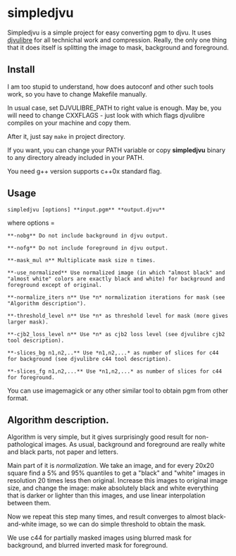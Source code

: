 # simpledjvu

Simpledjvu is a simple project for easy converting pgm to djvu.
It uses [djvulibre](http://djvu.sourceforge.net/) for all technichal work and compression.
Really, the only one thing that it does itself is splitting the image to mask, background and foreground.

## Install
I am too stupid to understand, how does autoconf and other such tools work, so you have to change Makefile manually.

In usual case, set DJVULIBRE_PATH to right value is enough.
May be, you will need to change CXXFLAGS - just look with which flags djvulibre compiles on your machine and copy them.

After it, just say `make` in project directory.

If you want, you can change your PATH variable or copy **simpledjvu** binary to any directory already included in your PATH.

You need g++ version supports c++0x standard flag.

## Usage
`simpledjvu [options] **input.pgm** **output.djvu**`

where options =

    **-nobg** Do not include background in djvu output.

    **-nofg** Do not include foreground in djvu output.

    **-mask_mul n** Multiplicate mask size n times.

    **-use_normalized** Use normalized image (in which "almost black" and "almost white" colors are exactly black and white) for background and foreground except of original.

    **-normalize_iters n** Use *n* normalization iterations for mask (see "Algorithm description").

    **-threshold_level n** Use *n* as threshold level for mask (more gives larger mask).

    **-cjb2_loss_level n** Use *n* as cjb2 loss level (see djvulibre cjb2 tool description).

    **-slices_bg n1,n2,..** Use *n1,n2,...* as number of slices for c44 for background (see djvulibre c44 tool description).

    **-slices_fg n1,n2,...** Use *n1,n2,...* as number of slices for c44 for foreground.

You can use imagemagick or any other similar tool to obtain pgm from other format.

## Algorithm description.
Algorithm is very simple, but it gives surprisingly good result for non-pathological images.
As usual, background and foreground are really white and black parts, not paper and letters.

Main part of it is *normalization*.
We take an image, and for every 20x20 square find a 5% and 95% quantiles to get a "black" and "white" images in resolution 20 times less then original.
Increase this images to original image size, and change the image: make absolutely black and white everything that is darker or lighter than this images, and use linear interpolation between them.

Now we repeat this step many times, and result converges to almost black-and-white image, so we can do simple threshold to obtain the mask.

We use c44 for partially masked images using blurred mask for background, and blurred inverted mask for foreground.
